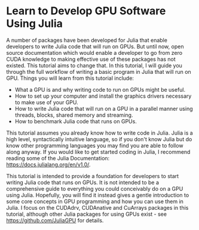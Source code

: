 
<a id='Learn-to-Develop-GPU-Software-Using-Julia-1'></a>

# Learn to Develop GPU Software Using Julia


A number of packages have been developed for Julia that enable developers to write Julia code that will run on GPUs. But until now, open source documentation which would enable a developer to go from zero CUDA knowledge to making effective use of these packages has not existed. This tutorial aims to change that. In this tutorial, I will guide you through the full workflow of writing a basic program in Julia that will run on GPU. Things you will learn from this tutorial include:


  * What a GPU is and why writing code to run on GPUs might be useful.
  * How to set up your computer and install the graphics drivers necessary to make use of your GPU.
  * How to write Julia code that will run on a GPU in a parallel manner using threads, blocks, shared memory and streaming.
  * How to benchmark Julia code that runs on GPUs.


This tutorial assumes you already know how to write code in Julia. Julia is a high level, syntactically intuitive language, so if you don't know Julia but do know other programming languages you may find you are able to follow along anyway. If you would like to get started coding in Julia, I recommend reading some of the Julia Documentation: https://docs.julialang.org/en/v1.0/.


This tutorial is intended to provide a foundation for developers to start writing Julia code that runs on GPUs. It is not intended to be a comprehensive guide to everything you could conceivably do on a GPU using Julia. Hopefully, you will find it instead gives a gentle introduction to some core concepts in GPU programming and how you can use them in Julia. I focus on the CUDAdrv, CUDAnative and CuArrays packages in this tutorial, although other Julia packages for using GPUs exist - see https://github.com/JuliaGPU for details.

